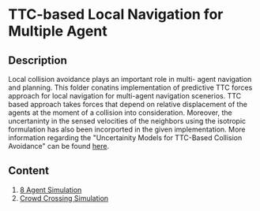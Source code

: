 # TTC-based Local Navigation for Multiple Agent

## Description
Local collision avoidance plays an important role in multi- agent navigation and planning. This folder conatins implementation of predictive TTC forces approach for local navigation for multi-agent navigation scenerios.
TTC based approach takes forces that depend on relative displacement of the agents at the moment of a collision  into consideration. Moreover, the uncertaninty in the sensed velocities of the neighbors using the isotropic formulation has also been incorported in the given implementation. 
More information regarding the "Uncertainity Models for TTC-Based Collision Avoidance" can be found [here](https://www-users.cs.umn.edu/~foro0012/UTTC/uncertainty-models-ttc.pdf).

## Content

 1. [8 Agent Simulation](https://github.com/prateeks97/Motion_Planning/tree/master/Force%20Based%20Local%20Navigation/8%20Agents)
 2. [Crowd Crossing Simulation](https://github.com/prateeks97/Motion_Planning/tree/master/Force%20Based%20Local%20Navigation/Crowd%20Crossing)
